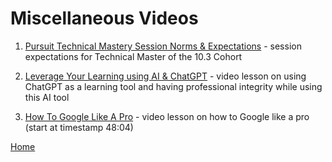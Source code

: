 # Miscellaneous Videos

1. [Pursuit Technical Mastery Session Norms & Expectations](https://us06web.zoom.us/rec/share/Yzm2dV0sLaSaVRj-AgDQ-XnuO29Ds60PACDwbt1pGSzU0xpj_gy9JwJc-n16Vnnf.Vdzx0pTM39l9qbQY?startTime=1689875162000) - session expectations for Technical Master of the 10.3 Cohort

1. [Leverage Your Learning using AI & ChatGPT](https://us06web.zoom.us/rec/share/Yzm2dV0sLaSaVRj-AgDQ-XnuO29Ds60PACDwbt1pGSzU0xpj_gy9JwJc-n16Vnnf.Vdzx0pTM39l9qbQY?startTime=1689866495000) - video lesson on using ChatGPT as a learning tool and having professional integrity while using this AI tool

1. [How To Google Like A Pro](https://us06web.zoom.us/rec/play/8RAqM7l04RTOwcrqArkNahvJixwnms9cbCK7au4GvDWpcqTxc4EHi-eDMwEu4NvOZnJPl8dm3-1tTRTe.L6NltzML3Umfd8Xq?autoplay=true&startTime=1689948183000) - video lesson on how to Google like a pro (start at timestamp 48:04)

[Home][def]

[def]: README.md